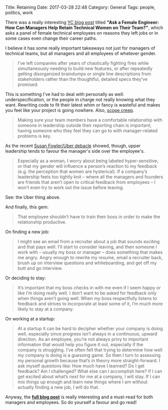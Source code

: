 Title: Retaining
Date: 2017-03-28 22:48
Category: General
Tags: people, politics, work

There was a really interesting [YC blog post][1] titled **"Ask a Female Engineer: How Can 
Managers Help Retain Technical Women on Their Team?"**, which asks a panel of female 
technical employees on reasons they left jobs or in some cases even change their career 
paths.

I believe it has some really important takeaways not just for managers of technical teams,
but all managers and all employees of whetever gender.

> I’ve left companies after years of chaotically fighting fires while simultaneously
needing to build new features, or after repeatedly getting disorganized braindumps or
single line descriptions from stakeholders rather than the thoughtful, detailed specs
they’ve promised.

This is something I've had to deal with personally as well: underspecification, or the
people in charge not really knowing what they want. Rewriting code to fit their latest
whim or fancy is wasteful and makes you feel like your project is going nowhere. Also,
[scope creep][2].

> Making sure your team members have a comfortable relationship with someone in leadership
outside their reporting chain is important; having someone who they feel they can go to
with manager-related problems is key.

As the recent [Susan Fowler/Uber debacle][3] showed, though, upper leadership tends to
favour the manager's side over the employee's.

> Especially as a woman, I worry about being labeled hyper-sensitive, or that my gender
will influence a person’s reaction to my feedback (e.g. the perception that women are
hysterical). If a company’s leadership feels too tightly knit – where all the managers
and founders are friends that aren’t open to critical feedback from employees – I won’t
even try to work out the issue before leaving.

See: the Uber thing above.

And finally, this gem:

> That employee shouldn’t have to train their boss in order to make the relationship
productive.

On finding a new job:

> I might see an email from a recruiter about a job that sounds exciting and that pays
well. I’ll start to consider leaving, and then someone I work with – usually my boss or
manager – does something that makes me angry. Angry enough to rewrite my resume, email a
recruiter back, brush up on interview questions and whiteboarding, and get off my butt
and go interview.

Or deciding to stay:

> It’s important that my boss checks in with me even if I seem happy or like I’m doing
really well. I don’t want to be asked for feedback only when things aren’t going well.
When my boss respectfully listens to feedback and strives to incorporate at least some of
it, I’m much more likely to stay at a company.

On working at a startup:

> At a startup it can be hard to decipher whether your company is doing well, especially
since progress isn’t always in a continuous, upward direction. As an employee, you’re not
always privy to important information that would help you figure it out, especially if the
company is struggling. I’ve often felt that trying to determine how well my company is
doing is a guessing game. So then I turn to assessing my personal growth because that’s in
theory more straight-forward. I ask myself questions like: How much have I learned? Do I
get feedback? Am I challenged? What else can I accomplish here? If I can get excited about
what’s next for me at a company, I will stay. If I can mix things up enough and learn new
things where I am without actually finding a new job, I will do that.

Anyway, the [**full blog post**][1] is really interesting and a must-read for both 
managers and employees. So do yourself a favour and go read!

[1]: https://blog.ycombinator.com/ask-a-female-engineer-how-can-managers-help-retain-technical-women-on-their-team/
[2]: https://en.wikipedia.org/wiki/Scope_creep
[3]: https://www.susanjfowler.com/blog/2017/2/19/reflecting-on-one-very-strange-year-at-uber
